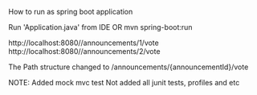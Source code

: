 How to run as spring boot application

Run 'Application.java' from IDE
OR
mvn spring-boot:run

http://localhost:8080//announcements/1/vote
http://localhost:8080//announcements/2/vote

The Path structure changed to /announcements/{announcementId}/vote

NOTE:
Added mock mvc test
Not added all junit tests, profiles and etc


